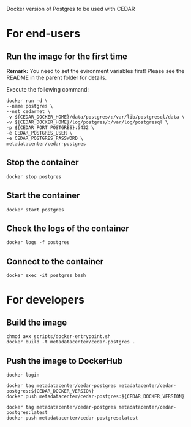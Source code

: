 Docker version of Postgres to be used with CEDAR

# For end-users

## Run the image for the first time

**Remark:** You need to set the evironment variables first! Please see the README in the parent folder for details.

Execute the following command:

````
docker run -d \
--name postgres \
--net cedarnet \
-v ${CEDAR_DOCKER_HOME}/data/postgres/:/var/lib/postgresql/data \
-v ${CEDAR_DOCKER_HOME}/log/postgres/:/var/log/postgresql \
-p ${CEDAR_PORT_POSTGRES}:5432 \
-e CEDAR_POSTGRES_USER \
-e CEDAR_POSTGRES_PASSWORD \
metadatacenter/cedar-postgres
````

## Stop the container

    docker stop postgres

## Start the container

    docker start postgres

## Check the logs of the container

    docker logs -f postgres

## Connect to the container

    docker exec -it postgres bash

# For developers

## Build the image

````
chmod a+x scripts/docker-entrypoint.sh
docker build -t metadatacenter/cedar-postgres .
````

## Push the image to DockerHub

````
docker login

docker tag metadatacenter/cedar-postgres metadatacenter/cedar-postgres:${CEDAR_DOCKER_VERSION}
docker push metadatacenter/cedar-postgres:${CEDAR_DOCKER_VERSION}

docker tag metadatacenter/cedar-postgres metadatacenter/cedar-postgres:latest
docker push metadatacenter/cedar-postgres:latest
````
